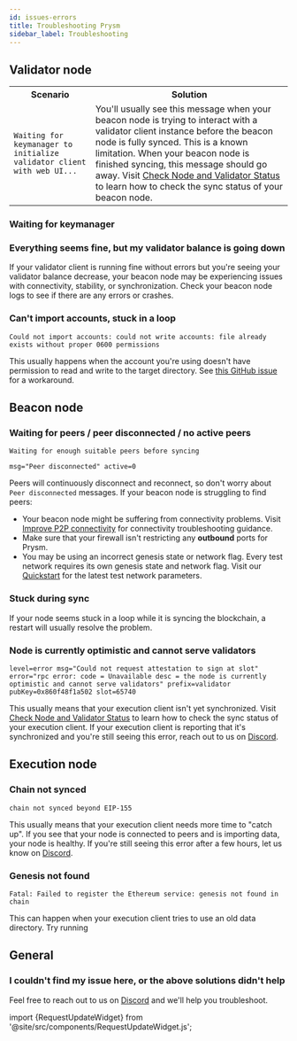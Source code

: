 ```yaml
---
id: issues-errors
title: Troubleshooting Prysm
sidebar_label: Troubleshooting
---
```



## Validator node

<table>
    <tr>
        <th style={{minWidth: 180 + 'px'}}>Scenario</th> 
        <th>Solution</th>
    </tr>
    <tr>
      <td><code>Waiting for keymanager to initialize validator client with web UI...</code></td>
      <td>You'll usually see this message when your beacon node is trying to interact with a validator client instance before the beacon node is fully synced. This is a known limitation. When your beacon node is finished syncing, this message should go away. Visit <a href='../monitoring/checking-status.md'>Check Node and Validator Status</a> to learn how to check the sync status of your beacon node.</td>
    </tr>
</table>


### Waiting for keymanager





### Everything seems fine, but my validator balance is going down

If your validator client is running fine without errors but you're seeing your validator balance decrease, your beacon node may be experiencing issues with connectivity, stability, or synchronization. Check your beacon node logs to see if there are any errors or crashes. 

### Can't import accounts, stuck in a loop

```
Could not import accounts: could not write accounts: file already exists without proper 0600 permissions
```

This usually happens when the account you're using doesn't have permission to read and write to the target directory. See [this GitHub issue](https://github.com/prysmaticlabs/prysm/issues/11130#issuecomment-1199984124) for a workaround.


## Beacon node

### Waiting for peers / peer disconnected / no active peers

```
Waiting for enough suitable peers before syncing
```

```
msg="Peer disconnected" active=0
```

Peers will continuously disconnect and reconnect, so don't worry about `Peer disconnected` messages. If your beacon node is struggling to find peers:

 - Your beacon node might be suffering from connectivity problems. Visit [Improve P2P connectivity](/docs/prysm-usage/p2p-host-ip) for connectivity troubleshooting guidance.
 - Make sure that your firewall isn't restricting any **outbound** ports for Prysm.
 - You may be using an incorrect genesis state or network flag. Every test network requires its own genesis state and network flag. Visit our [Quickstart](../install/install-with-script.md) for the latest test network parameters.


### Stuck during sync

If your node seems stuck in a loop while it is syncing the blockchain, a restart will usually resolve the problem.


### Node is currently optimistic and cannot serve validators

```
level=error msg="Could not request attestation to sign at slot" error="rpc error: code = Unavailable desc = the node is currently optimistic and cannot serve validators" prefix=validator pubKey=0x860f48f1a502 slot=65740
```

This usually means that your execution client isn't yet synchronized. Visit [Check Node and Validator Status](../monitoring/checking-status.md) to learn how to check the sync status of your execution client. If your execution client is reporting that it's synchronized and you're still seeing this error, reach out to us on [Discord](https://discord.gg/prysmaticlabs).


## Execution node

### Chain not synced

```
chain not synced beyond EIP-155
```

This usually means that your execution client needs more time to "catch up". If you see that your node is connected to peers and is importing data, your node is healthy. If you're still seeing this error after a few hours, let us know on [Discord](https://discord.gg/prysmaticlabs).

### Genesis not found

```
Fatal: Failed to register the Ethereum service: genesis not found in chain
```

This can happen when your execution client tries to use an old data directory. Try running


## General

### I couldn't find my issue here, or the above solutions didn't help

Feel free to reach out to us on [Discord](https://discord.gg/prysmaticlabs) and we'll help you troubleshoot.


import {RequestUpdateWidget} from '@site/src/components/RequestUpdateWidget.js';

<RequestUpdateWidget />